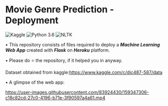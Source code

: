 # Movie Genre Prediction - Deployment
![Kaggle](https://img.shields.io/badge/Dataset-Kaggle-blue.svg) ![Python 3.6](https://img.shields.io/badge/Python-3.6-brightgreen.svg) ![NLTK](https://img.shields.io/badge/Library-NLTK-orange.svg)

• This repository consists of files required to deploy a ___Machine Learning Web App___ created with ___Flask___ on ___Heroku___ platform.

• Please do ⭐ the repository, if it helped you in anyway.

Dataset obtained from kaggle:https://www.kaggle.com/c/dic487-587/data

• A glimpse of the web app:







https://user-images.githubusercontent.com/83924430/159347306-c18c82cd-27c0-4196-b71e-3f90597a4a61.mp4

